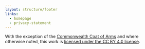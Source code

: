 ```yaml
---
layout: structure/footer
links:
  - homepage
  - privacy-statement
---
```


With the exception of the [Commonwealth Coat of Arms](https://www.dpmc.gov.au/government/commonwealth-coat-arms) and where otherwise noted, this work is
[licensed under the CC BY 4.0 license](https://creativecommons.org/licenses/by/4.0/).
